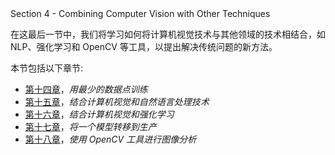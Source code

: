 <title>Section 4 - Combining Computer Vision with Other Techniques</title> <link rel="stylesheet" href="css/style.css" type="text/css">  Section 4 - Combining Computer Vision with Other Techniques

在这最后一节中，我们将学习如何将计算机视觉技术与其他领域的技术相结合，如 NLP、强化学习和 OpenCV 等工具，以提出解决传统问题的新方法。

本节包括以下章节:

*   [第十四章](cc4feb44-d11c-4e00-8ccc-e24ff802500c.xhtml)，*用最少的数据点训练*
*   [第十五章](f31e7904-19a9-4ab3-8ab6-90b1596eebc6.xhtml)，*结合计算机视觉和自然语言处理技术*
*   [第十六章](1a2bfda9-9211-4ef5-9d8e-104eac954df4.xhtml)，*结合计算机视觉和强化学习*
*   [第十七章](7d318833-5c7f-44fe-ada5-ed1aa8f58e39.xhtml)，*将一个模型转移到生产*
*   [第十八章](10c383c5-5c46-4d64-ab9c-9832ef3a3dae.xhtml)，*使用 OpenCV 工具进行图像分析*